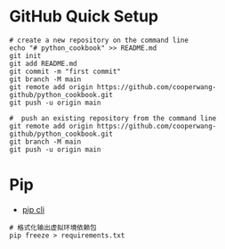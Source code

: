 # GitHub Quick Setup

```shell
# create a new repository on the command line
echo "# python_cookbook" >> README.md
git init
git add README.md
git commit -m "first commit"
git branch -M main
git remote add origin https://github.com/cooperwang-github/python_cookbook.git
git push -u origin main

#  push an existing repository from the command line
git remote add origin https://github.com/cooperwang-github/python_cookbook.git
git branch -M main
git push -u origin main
```

# Pip 
- [pip cli](https://pip.pypa.io/en/stable/cli/)

```shell
# 格式化输出虚拟环境依赖包
pip freeze > requirements.txt
```